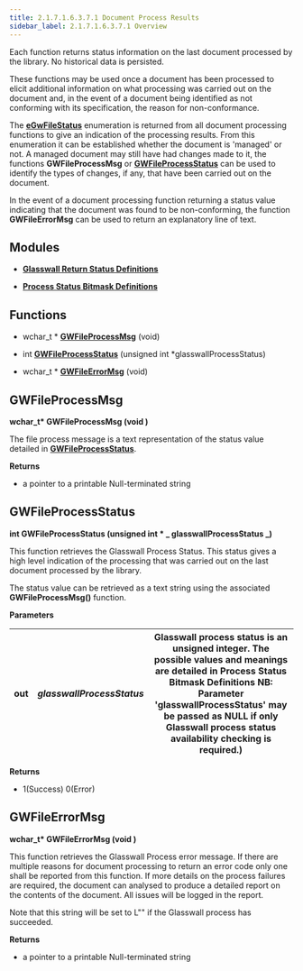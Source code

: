 ```yaml
---
title: 2.1.7.1.6.3.7.1 Document Process Results
sidebar_label: 2.1.7.1.6.3.7.1 Overview
---
```

Each function returns status information on the last document processed by the library. No historical data is persisted.

These functions may be used once a document has been processed to elicit additional information on what processing was carried out on the document and, in the event of a document being identified as not conforming with its specification, the reason for non-conformance.

The [**eGwFileStatus**](2_1_7_1_6_3_7_2-ret_stat_def.md#egwfilestatus) enumeration is returned from all document processing functions to give an indication of the processing results. From this enumeration it can be established whether the document is &#39;managed&#39; or not. A managed document may still have had changes made to it, the functions  **GWFileProcessMsg**  or [**GWFileProcessStatus**](#gwfileprocessstatus) can be used to identify the types of changes, if any, that have been carried out on the document.

In the event of a document processing function returning a status value indicating that the document was found to be non-conforming, the function  **GWFileErrorMsg**  can be used to return an explanatory line of text.

## Modules

- [**Glasswall Return Status Definitions**](2_1_7_1_6_3_7_2-ret_stat_def.md)

- [**Process Status Bitmask Definitions**](2_1_7_1_6_3_7_3-stat_bmsk_def.md)

## Functions

- wchar\_t \* [**GWFileProcessMsg**](#gwfileprocessmsg) (void)

- int [**GWFileProcessStatus**](#gwfileprocessstatus) (unsigned int \*glasswallProcessStatus)

- wchar\_t \* [**GWFileErrorMsg**](#gwfileerrormsg) (void)

## GWFileProcessMsg

**wchar\_t\* GWFileProcessMsg (void )**

The file process message is a text representation of the status value detailed in [**GWFileProcessStatus**](#gwfileprocessstatus).

**Returns**

- a pointer to a printable Null-terminated string

## GWFileProcessStatus

**int GWFileProcessStatus (unsigned int \* **_ **glasswallProcessStatus** _**)**

This function retrieves the Glasswall Process Status. This status gives a high level indication of the processing that was carried out on the last document processed by the library.

The status value can be retrieved as a text string using the associated **GWFileProcessMsg()** function.

**Parameters**

| out | _glasswallProcessStatus_ | Glasswall process status is an unsigned integer. The possible values and meanings are detailed in  **Process Status Bitmask Definitions**  NB: Parameter &#39;glasswallProcessStatus&#39; may be passed as NULL if only Glasswall process status availability checking is required.) |
| --- | --- | --- |

**Returns**

- 1(Success) 0(Error)

## GWFileErrorMsg

**wchar\_t\* GWFileErrorMsg (void )**

This function retrieves the Glasswall Process error message. If there are multiple reasons for document processing to return an error code only one shall be reported from this function. If more details on the process failures are required, the document can analysed to produce a detailed report on the contents of the document. All issues will be logged in the report.

Note that this string will be set to L&quot;&quot; if the Glasswall process has succeeded.

**Returns**

- a pointer to a printable Null-terminated string